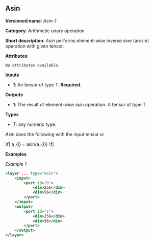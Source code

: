 ## Asin <a name="Asin"></a>

**Versioned name**: *Asin-1*

**Category**: Arithmetic unary operation 

**Short description**: *Asin* performs element-wise inverse sine (arcsin) operation with given tensor.

**Attributes**:

    No attributes available.

**Inputs**

* **1**: An tensor of type T. **Required.**

**Outputs**

* **1**: The result of element-wise asin operation. A tensor of type T.

**Types**

* *T*: any numeric type.

*Asin* does the following with the input tensor *a*:

\f[
a_{i} = asin(a_{i})
\f]

**Examples**

*Example 1*

```xml
<layer ... type="Asin">
    <input>
        <port id="0">
            <dim>256</dim>
            <dim>56</dim>
        </port>
    </input>
    <output>
        <port id="1">
            <dim>256</dim>
            <dim>56</dim>
        </port>
    </output>
</layer>
```

